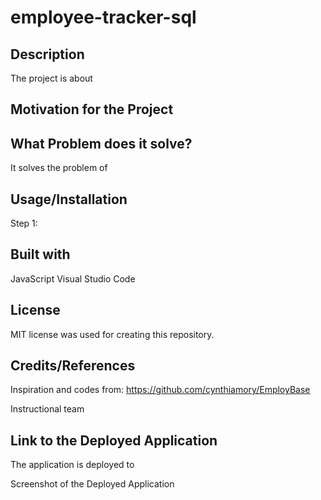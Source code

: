 # employee-tracker-sql

## Description
The project is about

## Motivation for the Project

## What Problem does it solve?

It solves the problem of 

## Usage/Installation

Step 1:  

## Built with

JavaScript Visual Studio Code

## License

MIT license was used for creating this repository.

## Credits/References

Inspiration and codes from: https://github.com/cynthiamory/EmployBase

Instructional team

## Link to the Deployed Application
The application is deployed to 

Screenshot of the Deployed Application

